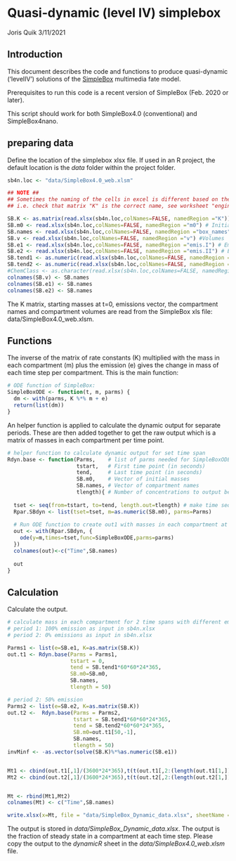 Quasi-dynamic (level IV) simplebox
================
Joris Quik
3/11/2021

## Introduction

This document describes the code and functions to produce quasi-dynamic
(‘levelIV’) solutions of the [SimpleBox](https://www.rivm.nl/simplebox)
multimedia fate model.

Prerequisites to run this code is a recent version of SimpleBox
(Feb. 2020 or later).

This script should work for both SimpleBox4.0 (conventional) and
SimpleBox4nano.

## preparing data

Define the location of the simplebox xlsx file. If used in an R project,
the default location is the *data* folder within the project folder.

``` r
sb4n.loc <- "data/SimpleBox4.0_web.xlsm"

## NOTE ##
## Sometimes the naming of the cells in excel is different based on the version you are using.
## i.e. check that matrix "K" is the correct name, see worksheet "engine". It could be "Kmatrix"

SB.K <- as.matrix(read.xlsx(sb4n.loc,colNames=FALSE, namedRegion ="K")) # matrix of rate constants "k"
SB.m0 <- read.xlsx(sb4n.loc,colNames=FALSE, namedRegion ="m0") # Initial mass of each compartment, could be "m0"
SB.names <- read.xlsx(sb4n.loc,colNames=FALSE, namedRegion ="box_names") #Names for each compartment
SB.v <- read.xlsx(sb4n.loc,colNames=FALSE, namedRegion ="v") #Volumes
SB.e1 <- read.xlsx(sb4n.loc,colNames=FALSE, namedRegion ="emis.I") # Emission rates for first period
SB.e2 <- read.xlsx(sb4n.loc,colNames=FALSE, namedRegion ="emis.II") # Emission rates for second period
SB.tend1 <- as.numeric(read.xlsx(sb4n.loc,colNames=FALSE, namedRegion ="tend.I")) # Emission rates for second period
SB.tend2 <- as.numeric(read.xlsx(sb4n.loc,colNames=FALSE, namedRegion ="tend.II")) # Emission rates for second period
#ChemClass <- as.character(read.xlsx(sb4n.loc,colNames=FALSE, namedRegion ="ChemClass")) 
colnames(SB.v) <- SB.names
colnames(SB.e1) <- SB.names
colnames(SB.e2) <- SB.names
```

The K matrix, starting masses at t=0, emissions vector, the compartment
names and compartment volumes are read from the SimpleBox xls file:
data/SimpleBox4.0\_web.xlsm.

## Functions

The inverse of the matrix of rate constants (K) multiplied with the mass
in each compartment (m) plus the emission (e) gives the change in mass
of each time step per compartment. This is the main function:

``` r
# ODE function of SimpleBox:
SimpleBoxODE <- function(t, m, parms) {
  dm <- with(parms, K %*% m + e)
  return(list(dm))
}
```

An helper function is applied to calculate the dynamic output for
separate periods. These are then added together to get the raw output
which is a matrix of masses in each compartment per time point.

``` r
# helper function to calculate dynamic output for set time span
Rdyn.base <- function(Parms,    # list of parms needed for SimpleBoxODE function
                      tstart,   # First time point (in seconds)
                      tend,     # Last time point (in seconds)
                      SB.m0,    # Vector of initial masses
                      SB.names, # Vector of compartment names
                      tlength){ # Number of concentrations to output between start and end
  
  tset <- seq(from=tstart, to=tend, length.out=tlength) # make time sequence for which output is wanted
  Rpar.SBdyn <- list(tset=tset, m=as.numeric(SB.m0), parms=Parms)
  
  # Run ODE function to create out1 with masses in each compartment at different time points
  out <- with(Rpar.SBdyn, {
    ode(y=m,times=tset,func=SimpleBoxODE,parms=parms)
  })
  colnames(out)<-c("Time",SB.names)
  
  out
}
```

## Calculation

Calculate the output.

``` r
# calculate mass in each compartment for 2 time spans with different emission regimes 
# period 1: 100% emission as input in sb4n.xlsx
# period 2: 0% emissions as input in sb4n.xlsx

Parms1 <- list(e=SB.e1, K=as.matrix(SB.K))
out.t1 <- Rdyn.base(Parms = Parms1,
                    tstart = 0, 
                    tend = SB.tend1*60*60*24*365,
                    SB.m0=SB.m0,
                    SB.names,
                    tlength = 50)

# period 2: 50% emission
Parms2 <- list(e=SB.e2, K=as.matrix(SB.K))
out.t2 <-  Rdyn.base(Parms = Parms2,
                     tstart = SB.tend1*60*60*24*365,
                     tend = SB.tend2*60*60*24*365,
                     SB.m0=out.t1[50,-1],
                     SB.names,
                     tlength = 50)
invMinf <- -as.vector(solve(SB.K)%*%as.numeric(SB.e1))


Mt1 <- cbind(out.t1[,1]/(3600*24*365),t(t(out.t1[,2:(length(out.t1[1,]))])/invMinf))
Mt2 <- cbind(out.t2[,1]/(3600*24*365),t(t(out.t2[,2:(length(out.t2[1,]))])/invMinf))


Mt <- rbind(Mt1,Mt2)
colnames(Mt) <- c("Time",SB.names)

write.xlsx(x=Mt, file = "data/SimpleBox_Dynamic_data.xlsx", sheetName = "dynamicR_data", colNames = TRUE,startRow=1,startCol = 1)
```

The output is stored in *data/SimpleBox\_Dynamic\_data.xlsx*. The output
is the fraction of steady state in a compartment at each time step.
Please copy the output to the *dynamicR* sheet in the
*data/SimpleBox4.0\_web.xlsm* file.

